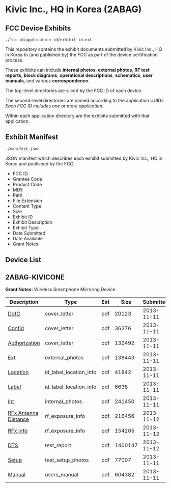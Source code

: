 # Kivic Inc., HQ in Korea (2ABAG)
## FCC Device Exhibits

```
./fcc-id/application-id/exhibit-id.ext
```

This repository contains the exhibit documents submitted by Kivic Inc., HQ in Korea to (and published by) the FCC as part of the device certification process.

These exhibits can include **internal photos**, **external photos**, **RF test reports**, **block diagrams**, **operational descriptions**, **schematics**, **user manuals**, and various **correspondence**.

The top-level directories are sliced by the FCC ID of each device.

The second-level directories are named according to the application UUIDs. *Each FCC ID includes one or more application.*

Within each application directory are the exhibits submitted with that application. 

## Exhibit Manifest

```
./manifest.json
```

JSON manifest which describes each exhibit submitted by Kivic Inc., HQ in Korea and published by the FCC.

- FCC ID
- Grantee Code
- Product Code
- MD5
- Path
- File Extension
- Content Type
- Size
- Exhibit ID
- Exhibit Description
- Exhibit Type
- Date Submitted
- Date Available
- Grant Notes

## Device List
## 2ABAG-KIVICONE
**Grant Notes:** Wireless Smartphone Mirroring Device

| Description | Type | Ext | Size | Submitted | Available |
| ----------- | ---- | --- | ---- | --------- | --------- |
| [DofC](2ABAG-KIVICONE/b9d04afc6b4e680ab99f5146b16e5e94/2116279.pdf) | cover_letter | pdf | 20123 | 2013-11-11 | 2013-11-12 |
| [Confid](2ABAG-KIVICONE/b9d04afc6b4e680ab99f5146b16e5e94/2116280.pdf) | cover_letter | pdf | 36376 | 2013-11-11 | 2013-11-12 |
| [Authorization](2ABAG-KIVICONE/b9d04afc6b4e680ab99f5146b16e5e94/2116281.pdf) | cover_letter | pdf | 132492 | 2013-11-11 | 2013-11-12 |
| [Ext](2ABAG-KIVICONE/b9d04afc6b4e680ab99f5146b16e5e94/2116282.pdf) | external_photos | pdf | 138443 | 2013-11-11 | 2013-11-12 |
| [Location](2ABAG-KIVICONE/b9d04afc6b4e680ab99f5146b16e5e94/2116284.pdf) | id_label_location_info | pdf | 41842 | 2013-11-11 | 2013-11-12 |
| [Label](2ABAG-KIVICONE/b9d04afc6b4e680ab99f5146b16e5e94/2116285.pdf) | id_label_location_info | pdf | 6638 | 2013-11-11 | 2013-11-12 |
| [Int](2ABAG-KIVICONE/b9d04afc6b4e680ab99f5146b16e5e94/2116283.pdf) | internal_photos | pdf | 241450 | 2013-11-11 | 2013-11-12 |
| [RFx Antenna Distance](2ABAG-KIVICONE/b9d04afc6b4e680ab99f5146b16e5e94/2117057.pdf) | rf_exposure_info | pdf | 216456 | 2013-11-12 | 2013-11-12 |
| [RFx Info](2ABAG-KIVICONE/b9d04afc6b4e680ab99f5146b16e5e94/2117058.pdf) | rf_exposure_info | pdf | 154205 | 2013-11-12 | 2013-11-12 |
| [DTS](2ABAG-KIVICONE/b9d04afc6b4e680ab99f5146b16e5e94/2117059.pdf) | test_report | pdf | 1400147 | 2013-11-12 | 2013-11-12 |
| [Setup](2ABAG-KIVICONE/b9d04afc6b4e680ab99f5146b16e5e94/2116286.pdf) | test_setup_photos | pdf | 77007 | 2013-11-11 | 2013-11-12 |
| [Manual](2ABAG-KIVICONE/b9d04afc6b4e680ab99f5146b16e5e94/2116287.pdf) | users_manual | pdf | 604382 | 2013-11-11 | 2013-11-12 |
